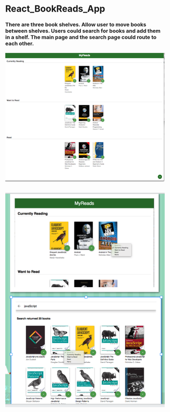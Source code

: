 # React_BookReads_App

### There are three book shelves. Allow user to move books between shelves. Users could search for books and add them in a shelf. The main page and the search page could route to each other.

###### ![screen shot](https://github.com/lzzsmile/React_BookReads_App/blob/master/App.png)

###### ![screen shot](https://github.com/lzzsmile/React_BookReads_App/blob/master/Move%20and%20Search.png)
